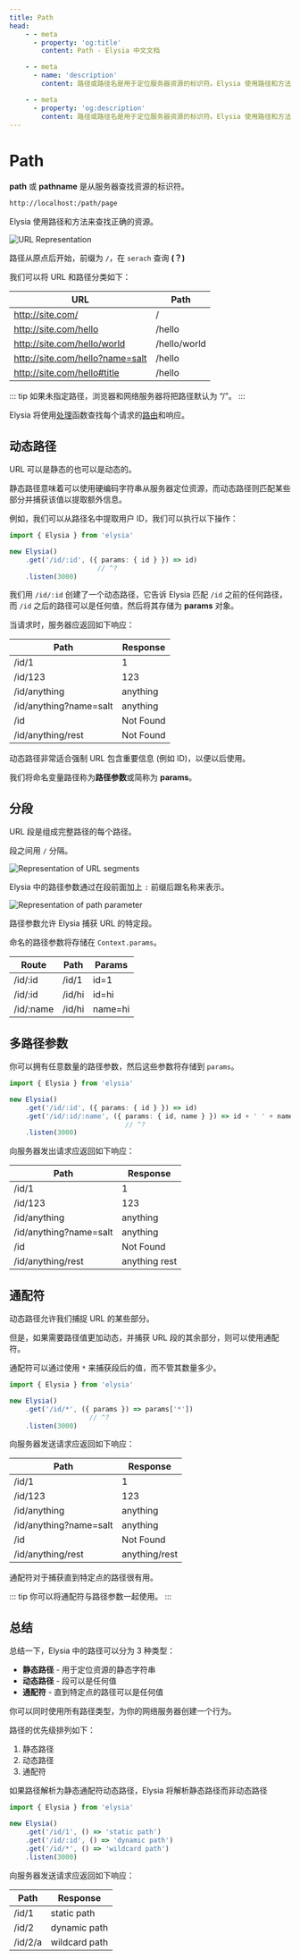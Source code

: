 ```yaml
---
title: Path
head:
    - - meta
      - property: 'og:title'
        content: Path - Elysia 中文文档

    - - meta
      - name: 'description'
        content: 路径或路径名是用于定位服务器资源的标识符。Elysia 使用路径和方法来查找正确的资源。Elysia 中的路径可分为 3 种类型。静态、动态和通配符。

    - - meta
      - property: 'og:description'
        content: 路径或路径名是用于定位服务器资源的标识符。Elysia 使用路径和方法来查找正确的资源。Elysia 中的路径可分为 3 种类型。静态、动态和通配符。
---
```


<script setup>
import Playground from '../../components/nearl/playground.vue'

import { Elysia } from 'elysia'

const demo1 = new Elysia()
    .get('/id/:id', ({ params: { id } }) => id)
    .get('/id/123', '123')
    .get('/id/anything', 'anything')
    .get('/id', ({ error }) => error(404))
    .get('/id/anything/test', ({ error }) => error(404))

const demo2 = new Elysia()
    .get('/id/:id', ({ params: { id } }) => id)
    .get('/id/123', '123')
    .get('/id/anything', 'anything')
    .get('/id', ({ error }) => error(404))
    .get('/id/:id/:name', ({ params: { id, name } }) => id + ' ' + name)

const demo3 = new Elysia()
    .get('/id/:id', ({ params: { id } }) => id)
    .get('/id/123', '123')
    .get('/id/anything', 'anything')
    .get('/id', ({ error }) => error(404))
    .get('/id/:id/:name', ({ params: { id, name } }) => id + '/' + name)

const demo4 = new Elysia()
    .get('/id/1', () => 'static path')
    .get('/id/:id', () => 'dynamic path')
    .get('/id/*', () => 'wildcard path')
</script>

# Path

**path** 或 **pathname** 是从服务器查找资源的标识符。

```bash
http://localhost:/path/page
```

Elysia 使用路径和方法来查找正确的资源。

<div class="bg-white rounded-lg">
    <img src="/essential/url-object.svg" alt="URL Representation" />
</div>

路径从原点后开始，前缀为 `/`，在 `serach` 查询 **(？)**

我们可以将 URL 和路径分类如下：

| URL                             | Path         |
| ------------------------------- | ------------ |
| http://site.com/                | /            |
| http://site.com/hello           | /hello       |
| http://site.com/hello/world     | /hello/world |
| http://site.com/hello?name=salt | /hello       |
| http://site.com/hello#title     | /hello       |

::: tip
如果未指定路径，浏览器和网络服务器将把路径默认为 “/”。
:::

Elysia 将使用[处理](/essential/handler)函数查找每个请求的[路由](/essential/route)和响应。

## 动态路径

URL 可以是静态的也可以是动态的。

静态路径意味着可以使用硬编码字符串从服务器定位资源，而动态路径则匹配某些部分并捕获该值以提取额外信息。

例如，我们可以从路径名中提取用户 ID，我们可以执行以下操作：

```typescript twoslash
import { Elysia } from 'elysia'

new Elysia()
    .get('/id/:id', ({ params: { id } }) => id)
                      // ^?
    .listen(3000)
```

我们用 `/id/:id` 创建了一个动态路径，它告诉 Elysia 匹配 `/id` 之前的任何路径，而 `/id` 之后的路径可以是任何值，然后将其存储为 **params** 对象。

<Playground
  :elysia="demo1"
  :alias="{
    '/id/:id': '/id/1'
  }"
  :mock="{
    '/id/:id': {
      GET: '1'
    }
  }" 
/>

当请求时，服务器应返回如下响应：

| Path                   | Response  |
| ---------------------- | --------- |
| /id/1                  | 1         |
| /id/123                | 123       |
| /id/anything           | anything  |
| /id/anything?name=salt | anything  |
| /id                    | Not Found |
| /id/anything/rest      | Not Found |

动态路径非常适合强制 URL 包含重要信息 (例如 ID)，以便以后使用。

我们将命名变量路径称为**路径参数**或简称为 **params**。

## 分段

URL 段是组成完整路径的每个路径。

段之间用 `/` 分隔。

![Representation of URL segments](/essential/url-segment.webp)

Elysia 中的路径参数通过在段前面加上 `:` 前缀后跟名称来表示。

![Representation of path parameter](/essential/path-parameter.webp)

路径参数允许 Elysia 捕获 URL 的特定段。

命名的路径参数将存储在 `Context.params`。

| Route     | Path   | Params  |
| --------- | ------ | ------- |
| /id/:id   | /id/1  | id=1    |
| /id/:id   | /id/hi | id=hi   |
| /id/:name | /id/hi | name=hi |

## 多路径参数

你可以拥有任意数量的路径参数，然后这些参数将存储到 `params`。

```typescript twoslash
import { Elysia } from 'elysia'

new Elysia()
    .get('/id/:id', ({ params: { id } }) => id)
    .get('/id/:id/:name', ({ params: { id, name } }) => id + ' ' + name)
                             // ^?
    .listen(3000)
```

<Playground
  :elysia="demo2"
  :alias="{
    '/id/:id': '/id/1',
    '/id/:id/:name': '/id/anything/rest'
  }"
  :mock="{
    '/id/:id': {
      GET: '1'
    },
    '/id/:id/:name': {
      GET: 'anything rest'
    }
  }" 
/>

向服务器发出请求应返回如下响应：

| Path                   | Response      |
| ---------------------- | ------------- |
| /id/1                  | 1             |
| /id/123                | 123           |
| /id/anything           | anything      |
| /id/anything?name=salt | anything      |
| /id                    | Not Found     |
| /id/anything/rest      | anything rest |

## 通配符

动态路径允许我们捕捉 URL 的某些部分。

但是，如果需要路径值更加动态，并捕获 URL 段的其余部分，则可以使用通配符。

通配符可以通过使用 `*` 来捕获段后的值，而不管其数量多少。

```typescript twoslash
import { Elysia } from 'elysia'

new Elysia()
    .get('/id/*', ({ params }) => params['*'])
                    // ^?
    .listen(3000)
```

<Playground
  :elysia="demo3"
  :alias="{
    '/id/:id': '/id/1',
    '/id/:id/:name': '/id/anything/rest'
  }"
  :mock="{
    '/id/:id': {
      GET: '1'
    },
    '/id/:id/:name': {
      GET: 'anything/rest'
    }
  }" 
/>

向服务器发送请求应返回如下响应：

| Path                   | Response      |
| ---------------------- | ------------- |
| /id/1                  | 1             |
| /id/123                | 123           |
| /id/anything           | anything      |
| /id/anything?name=salt | anything      |
| /id                    | Not Found     |
| /id/anything/rest      | anything/rest |

通配符对于捕获直到特定点的路径很有用。

::: tip
你可以将通配符与路径参数一起使用。
:::

## 总结

总结一下，Elysia 中的路径可以分为 3 种类型：

- **静态路径** - 用于定位资源的静态字符串
- **动态路径** - 段可以是任何值
- **通配符** - 直到特定点的路径可以是任何值


你可以同时使用所有路径类型，为你的网络服务器创建一个行为。

路径的优先级排列如下：

1. 静态路径
2. 动态路径
3. 通配符

如果路径解析为静态通配符动态路径，Elysia 将解析静态路径而非动态路径

```typescript twoslash
import { Elysia } from 'elysia'

new Elysia()
    .get('/id/1', () => 'static path')
    .get('/id/:id', () => 'dynamic path')
    .get('/id/*', () => 'wildcard path')
    .listen(3000)
```

<Playground
  :elysia="demo4"
    :alias="{
    '/id/:id': '/id/2',
    '/id/*': '/id/2/a'
  }"
  :mock="{
    '/id/*': {
      GET: 'wildcard path'
    }
  }" 
/>

向服务器发送请求应返回如下响应：

| Path    | Response      |
| ------- | ------------- |
| /id/1   | static path   |
| /id/2   | dynamic path  |
| /id/2/a | wildcard path |

